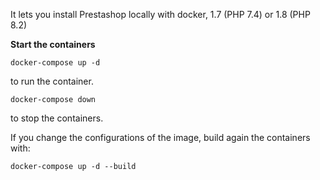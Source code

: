 It lets you install Prestashop locally with docker, 1.7 (PHP 7.4) or 1.8 (PHP 8.2)

**Start the containers**

`docker-compose up -d`

to run the container.

`docker-compose down`

to stop the containers.

If you change the configurations of the image, build again the containers with:

`docker-compose up -d --build`
